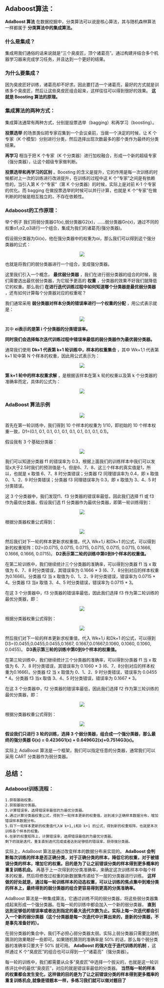## Adaboost算法：

__AdaBoost 算法__ 在数据挖掘中，分类算法可以说是核心算法，其与随机森林算法一样都属于 __分类算法中的集成算法。__

### 什么是集成？
集成用我们通俗的话来说就是“三个臭皮匠，顶个诸葛亮”。通过构建并结合多个机器学习器来完成学习任务，并且达到一个更好的结果。

### 为什么要集成？
因为臭皮匠好训练，诸葛亮却不好求。因此要打造一个诸葛亮，最好的方式就是训练多个臭皮匠，然后让这些臭皮匠组合起来，这样往往可以得到很好的效果。 __这就是 Boosting 算法的原理。__

### 集成算法的两种方式：
集成算法通常有两种方式，分别是投票选举（bagging）和再学习（boosting）。

__投票选举__ 的场景类似把专家召集到一个会议桌前，当做一个决定的时候，让 K 个专家（K 个模型）分别进行分类，然后选择出现次数最多的那个类作为最终的分类结果。

__再学习__ 相当于把 K 个专家（K 个分类器）进行加权融合，形成一个新的超级专家（强分类器），让这个超级专家做判断。

__投票选举和再学习的区别__ 。Boosting 的含义是提升，它的作用是每一次训练的时候都对上一次的训练进行改进提升，在训练的过程中这 K 个“专家”之间是有依赖性的，当引入第 K 个“专家”（第 K 个分类器）的时候，实际上是对前 K-1 个专家的优化。而 bagging 在做投票选举的时候可以并行计算，也就是 K 个“专家”在做判断的时候是相互独立的，不存在依赖性。

### Adaboost的工作原理：

举个例子 我们将弱分类器G1(x),弱分类器G2(x)，......弱分类器Gn(x)，通过不同的权重α1,α2,α3进行一个组合，集成为我们的诸葛亮(强分类器)。

假设弱分类器为Gi(x)，他在强分类器中的权重为αi，那么我们可以得到这个强分类器的公式：

<div align=center><img src="https://raw.githubusercontent.com/OneStepAndTwoSteps/data_mining_analysis/master/static/Adaboost%E7%AE%97%E6%B3%95/1.png"/></div>

也就是将我们的弱分类器进行一个组合，变成强分类器。

这里我们引入一个概念， __最优弱分类器__ ，我们在进行弱分类器的组合的时候，我们需要选出最优弱分类器，为它赋予更高的 __权重__ ，分类器的效果不好我们就降低它的权重。那么我们 __在进行迭代训练过程中如何知道哪个分类器是最优弱分类器__ ，还有如何计算每个分类器对应的权重呢？

我们通常采用 __弱分类器对样本分类的错误率进行一个权重的分配__ ，用公式表示就是：

<div align=center><img src="https://raw.githubusercontent.com/OneStepAndTwoSteps/data_mining_analysis/master/static/Adaboost%E7%AE%97%E6%B3%95/2.png"/></div>

其中 __ei表示的是第 i 个分类器的分类错误率。__

__同时我们会选择每次迭代训练过程中错误率最低的弱分类器作为最优弱分类器。__

 通常我们使用 __Dk+1 代表第 k+1 轮训练中，样本的权重集合__ ，其中 Wk+1,1 代表第 k+1 轮中第 N 个样本的权重，因此用公式表示为：
 
<div align=center><img src="https://raw.githubusercontent.com/OneStepAndTwoSteps/data_mining_analysis/master/static/Adaboost%E7%AE%97%E6%B3%95/3.png"/></div>

__第 k+1 轮中的样本权重求解__ ，是根据该样本在第 k 轮的权重以及第 k 个分类器的准确率而定，具体的公式为：
<div align=center><img src="https://raw.githubusercontent.com/OneStepAndTwoSteps/data_mining_analysis/master/static/Adaboost%E7%AE%97%E6%B3%95/4.png"/></div>


### AdaBoost 算法示例

<div align=center><img src="https://raw.githubusercontent.com/OneStepAndTwoSteps/data_mining_analysis/master/static/Adaboost%E7%AE%97%E6%B3%95/12.png"/></div>

首先在第一轮训练中，我们得到 10 个样本的权重为 1/10，即初始的 10 个样本权重一致，D1=(0.1, 0.1, 0.1, 0.1, 0.1, 0.1, 0.1, 0.1, 0.1, 0.1)。

假设我有 3 个基础分类器：

<div align=center><img src="https://raw.githubusercontent.com/OneStepAndTwoSteps/data_mining_analysis/master/static/Adaboost%E7%AE%97%E6%B3%95/5.png"/></div>


我们可以知道分类器 f1 的错误率为 0.3，根据上面我们的训练样本中我们可以发现x大于2.5时我们的预测值是-1，但是6、7、8、这三个样本的真实值是1，所以，也就是 x 取值 6、7、8 时分类错误；分类器 f2 同理错误率为 0.4，即 x 取值 0、1、2、9 时分类错误；分类器 f3 同理错误率为 0.3，即 x 取值为 3、4、5 时分类错误。

这 3 个分类器中，我们发现f1、f3 分类器的错误率最低，因此我们选择 f1 或 f3 作为最优分类器，假设我们选 f1 分类器作为最优分类器，即第一轮训练得到：

<div align=center><img src="https://raw.githubusercontent.com/OneStepAndTwoSteps/data_mining_analysis/master/static/Adaboost%E7%AE%97%E6%B3%95/6.png"/></div>


根据分类器权重公式得到：

<div align=center><img src="https://raw.githubusercontent.com/OneStepAndTwoSteps/data_mining_analysis/master/static/Adaboost%E7%AE%97%E6%B3%95/7.png"/></div>

然后我们对下一轮的样本更新求权重值，代入 Wk+1,i 和Dk+1 的公式，可以得到新的权重矩阵：D2=(0.0715, 0.0715, 0.0715, 0.0715, 0.0715, 0.0715, 0.1666, 0.1666, 0.1666, 0.0715)。 __D2表示第二轮的训练中第0到9个样本的权重值。__

在第二轮训练中，我们继续统计三个分类器的准确率，可以得到分类器 f1 当 x 取值为 6、7、8 时分类错误，其错误率为 0.1666 * 3 (6、7、8分别对应的样本权重为0.1666)。分类器 f2 当 x 取值为 0、1、2、9 时分类错误，错误率为 0.0715 * 4。分类器 f3 当x 取值 3、4、5 时分类错误，错误率为 0.0715 * 3。

在这 3 个分类器中，f3 分类器的错误率最低，因此我们选择 f3 作为第二轮训练的最优分类器，即：

<div align=center><img src="https://raw.githubusercontent.com/OneStepAndTwoSteps/data_mining_analysis/master/static/Adaboost%E7%AE%97%E6%B3%95/8.png"/></div>

根据分类器权重公式得到：

<div align=center><img src="https://raw.githubusercontent.com/OneStepAndTwoSteps/data_mining_analysis/master/static/Adaboost%E7%AE%97%E6%B3%95/9.png"/></div>


然后我们对下一轮的样本更新求权重值，代入 Wk+1,i 和Dk+1  的公式，可以得到 D3=(0.0455,0.0455,0.0455,0.1667, 0.1667,0.01667,0.1060, 0.1060, 0.1060, 0.0455)。 __D3表示第三轮的训练中第0到9个样本的权重值。__

在第三轮训练中，我们继续统计三个分类器的准确率，可以得到分类器 f1 当 x 取值为 6、7、8 时分类错误，其错误率为 0.1060 * 3 (6、7、8分别对应的样本权重为0.1666)。分类器 f2 当 x 取值为 0、1、2、9 时分类错误，错误率为 0.0455 * 4。分类器 f3 当x 取值 3、4、5 时分类错误，错误率为 0.1667 * 3。

在这 3 个分类器中，f2 分类器的错误率最低，因此我们选择 f2 作为第三轮训练的最优分类器，即：

<div align=center><img src="https://raw.githubusercontent.com/OneStepAndTwoSteps/data_mining_analysis/master/static/Adaboost%E7%AE%97%E6%B3%95/10.png"/></div>

根据分类器权重公式得到：

<div align=center><img src="https://raw.githubusercontent.com/OneStepAndTwoSteps/data_mining_analysis/master/static/Adaboost%E7%AE%97%E6%B3%95/11.png"/></div>

__假设我们只进行 3 轮的训练，选择 3 个弱分类器，组合成一个强分类器，那么最终的强分类器 G(x) = 0.4236G1(x) + 0.6496G2(x)+0.7514G3(x)。__


实际上 AdaBoost 算法是一个框架，我们可以指定任意的分类器，通常我们可以采用 CART 分类器作为弱分类器。

## 总结：

### Adaboost训练流程：

    1.获取基础权重。
    2.获取基础分类器。
    3.计算错误率，选择错误率最低的为最优分类器。
    4.通过计算分类器权重公式，得到下一轮样本更新的权重值，达到减少正确样本数据分布，增加错误样本数据分布。
    5.将下一轮样本更新的权重值代入W k+1,i和D k+1 的公式，得到新的权重矩阵，也就是本次训练各个样本的权重。
    6.在新的权重矩阵上，计算错误率，选择错误最低的为最优分类器。
    剩下的就是迭代，重复直到迭代完成或者达到足够低的错误率，获得强分类器。

实际上，AdaBoost 算法是通过改变样本的数据分布来实现的。 __AdaBoost 会判断每次训练的样本是否正确分类，对于正确分类的样本，降低它的权重，对于被错误分类的样本，增加它的权重。目的是为了让之前错误分类的样本得到更多概率的重复训练机会。__ 再基于上一次得到的分类准确率，来确定这次训练样本中每个样本的权重。然后将修改过权重的新数据集传递给下一层的分类器进行训练。 __这样做的好处就是，通过每一轮训练样本的动态权重，可以让训练的焦点集中到难分类的样本上，最终得到的弱分类器的组合更容易得到更高的分类准确率。__

AdaBoost 算法是一种集成算法，它通过训练不同的弱分类器，将这些弱分类器集成起来形成一个强分类器。在每一轮的训练中都会加入一个新的弱分类器， __直到达到足够低的错误率或者达到指定的最大迭代次数为止。实际上每一次迭代都会引入一个新的弱分类器（这个分类器是每一次迭代中计算出来的，是新的分类器，不是事先准备好的）。__

在弱分类器的集合中，我们不必担心弱分类器太弱。实际上弱分类器只需要比随机猜测的效果略好一些即可。如果随机猜测的准确率是 50% 的话，那么每个弱分类器的准确率只要大于 50% 就可用。 __AdaBoost 的强大在于迭代训练的机制__ ，这样通过 K 个“臭皮匠”的组合也可以得到一个“诸葛亮”（强分类器）。

每一轮的训练中，我们都需要从众多“臭皮匠”中选择一个拔尖的，也就是这一轮训练评比中的最优“臭皮匠”，对应的就是错误率最低的分类器。 __当然每一轮的样本的权重都会发生变化，这样做的目的是为了让之前错误分类的样本得到更多概率的重复训练机会,就像是错题本一样，多练习我们就可以做对题目了__

